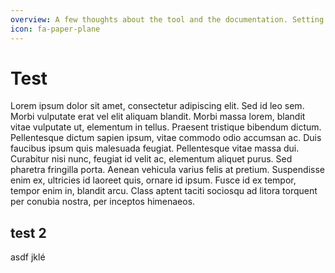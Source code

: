 ```yaml
---
overview: A few thoughts about the tool and the documentation. Setting up your project.
icon: fa-paper-plane
---
```


# Test

Lorem ipsum dolor sit amet, consectetur adipiscing elit. Sed id leo sem. Morbi vulputate erat vel elit aliquam blandit. Morbi massa lorem, blandit vitae vulputate ut, elementum in tellus. Praesent tristique bibendum dictum. Pellentesque dictum sapien ipsum, vitae commodo odio accumsan ac. Duis faucibus ipsum quis malesuada feugiat. Pellentesque vitae massa dui. Curabitur nisi nunc, feugiat id velit ac, elementum aliquet purus. Sed pharetra fringilla porta. Aenean vehicula varius felis at pretium. Suspendisse enim ex, ultricies id laoreet quis, ornare id ipsum. Fusce id ex tempor, tempor enim in, blandit arcu. Class aptent taciti sociosqu ad litora torquent per conubia nostra, per inceptos himenaeos.

## test 2

asdf jklé
